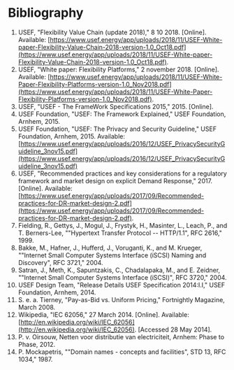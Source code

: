 # Bibliography

1. USEF, "Flexibility Value Chain (update 2018)," 8 10 2018. [Online]. Available: [https://www.usef.energy/app/uploads/2018/11/USEF-White-paper-Flexibility-Value-Chain-2018-version-1.0_Oct18.pdf](https://www.usef.energy/app/uploads/2018/11/USEF-White-paper-Flexibility-Value-Chain-2018-version-1.0_Oct18.pdf).
2. USEF, "White paper: Flexibility Platforms," 2 november 2018. [Online]. Available: [https://www.usef.energy/app/uploads/2018/11/USEF-White-Paper-Flexibility-Platforms-version-1.0_Nov2018.pdf](https://www.usef.energy/app/uploads/2018/11/USEF-White-Paper-Flexibility-Platforms-version-1.0_Nov2018.pdf).
3. USEF, "USEF - The FrameWork Specifications 2015," 2015. [Online].
4. USEF Foundation, "USEF: The Framework Explained," USEF Foundation, Arnhem, 2015.
5. USEF Foundation, "USEF: The Privacy and Security Guideline," USEF Foundation, Arnhem, 2015. Available: [https://www.usef.energy/app/uploads/2016/12/USEF_PrivacySecurityGuideline_3nov15.pdf](https://www.usef.energy/app/uploads/2016/12/USEF_PrivacySecurityGuideline_3nov15.pdf)
6. USEF, "Recommended practices and key considerations for a regulatory framework and market design on explicit Demand Response," 2017. [Online]. Available: [https://www.usef.energy/app/uploads/2017/09/Recommended-practices-for-DR-market-design-2.pdf](https://www.usef.energy/app/uploads/2017/09/Recommended-practices-for-DR-market-design-2.pdf).
7. Fielding, R., Gettys, J., Mogul, J., Frystyk, H., Masinter, L., Leach, P., and T. Berners-Lee, ""Hypertext Transfer Protocol -- HTTP/1.1", RFC 2616," 1999.
8. Bakke, M., Hafner, J., Hufferd, J., Voruganti, K., and M. Krueger, ""Internet Small Computer Systems Interface (iSCSI) Naming and Discovery", RFC 3721," 2004.
9. Satran, J., Meth, K., Sapuntzakis, C., Chadalapaka, M., and E. Zeidner, ""Internet Small Computer Systems Interface (iSCSI)", RFC 3720," 2004.
10. USEF Design Team, "Release Details USEF Specification 2014:I.I," USEF Foundation, Arnhem, 2014.
11. S. e. a. Tierney, "Pay-as-Bid vs. Uniform Pricing," Fortnightly Magazine, March 2008.
12. Wikipedia, "IEC 62056," 27 March 2014. [Online]. Available: [http://en.wikipedia.org/wiki/IEC_62056](http://en.wikipedia.org/wiki/IEC_62056). [Accessed 28 May 2014].
13. P. v. Oirsouw, Netten voor distributie van electriciteit, Arnhem: Phase to Phase, 2012.
14. P. Mockapetris, ""Domain names - concepts and facilities", STD 13, RFC 1034," 1987.
